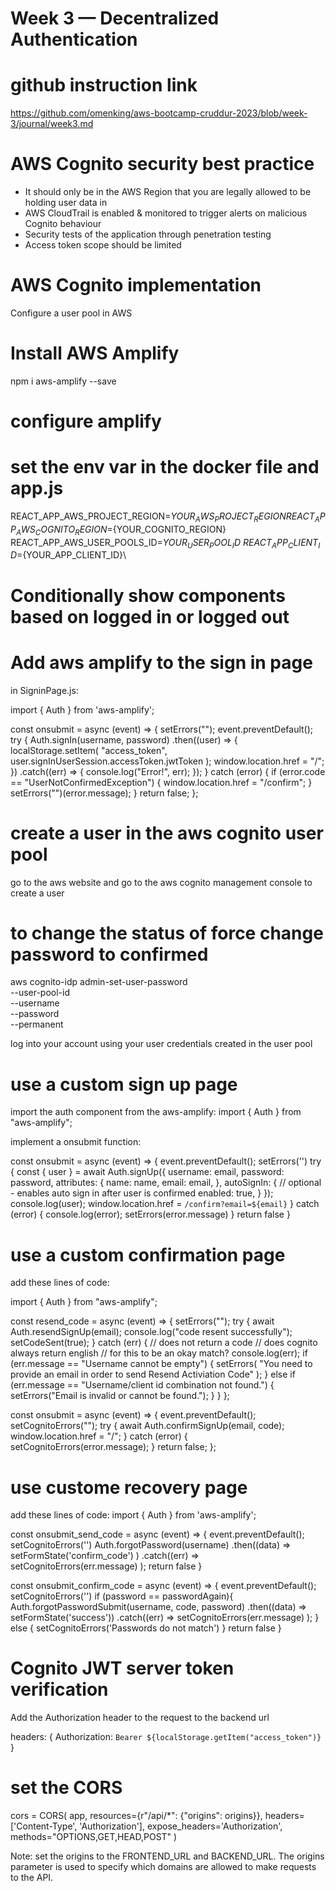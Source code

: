 # Week 3 — Decentralized Authentication

# github instruction link
https://github.com/omenking/aws-bootcamp-cruddur-2023/blob/week-3/journal/week3.md

# AWS Cognito security best practice
- It should only be in the AWS Region that you are legally allowed to be holding user data in
- AWS CloudTrail is enabled & monitored to trigger alerts on malicious Cognito behaviour
- Security tests of the application through penetration testing
- Access token scope should be limited

# AWS Cognito implementation
Configure a user pool in AWS

# Install AWS Amplify
npm i aws-amplify --save

# configure amplify

# set the env var in the docker file and app.js
REACT_APP_AWS_PROJECT_REGION=${YOUR_AWS_PROJECT_REGION}
REACT_APP_AWS_COGNITO_REGION=${YOUR_COGNITO_REGION}\
REACT_APP_AWS_USER_POOLS_ID=${YOUR_USER_POOL_ID}\
REACT_APP_CLIENT_ID=${YOUR_APP_CLIENT_ID}\

# Conditionally show components based on logged in or logged out



# Add aws amplify to the sign in page
in SigninPage.js:

import { Auth } from 'aws-amplify';

const onsubmit = async (event) => {
    setErrors("");
    event.preventDefault();
    try {
      Auth.signIn(username, password)
        .then((user) => {
          localStorage.setItem(
            "access_token",
            user.signInUserSession.accessToken.jwtToken
          );
          window.location.href = "/";
        })
        .catch((err) => {
          console.log("Error!", err);
        });
    } catch (error) {
      if (error.code == "UserNotConfirmedException") {
        window.location.href = "/confirm";
      }
      setErrors("")(error.message);
    }
    return false;
};


# create a user in the aws cognito user pool 
go to the aws website and go to the aws cognito management console
to create a user

# to change the status of force change password to confirmed
aws cognito-idp admin-set-user-password \
  --user-pool-id <your-user-pool-id> \
  --username <username> \
  --password <password> \
  --permanent


log into your account using your user credentials created in the user pool

# use a custom sign up page
import the auth component from the aws-amplify:
import { Auth } from "aws-amplify";

implement a onsubmit function: 

const onsubmit = async (event) => {
    event.preventDefault();
    setErrors('')
    try {
        const { user } = await Auth.signUp({
          username: email,
          password: password,
          attributes: {
              name: name,
              email: email,
          },
          autoSignIn: { // optional - enables auto sign in after user is confirmed
              enabled: true,
          }
        });
        console.log(user);
        window.location.href = `/confirm?email=${email}`
    } catch (error) {
        console.log(error);
        setErrors(error.message)
    }
    return false
  }


# use a custom confirmation page
add these lines of code: 

import { Auth } from "aws-amplify";

const resend_code = async (event) => {
    setErrors("");
    try {
      await Auth.resendSignUp(email);
      console.log("code resent successfully");
      setCodeSent(true);
    } catch (err) {
      // does not return a code
      // does cognito always return english
      // for this to be an okay match?
      console.log(err);
      if (err.message == "Username cannot be empty") {
        setErrors(
          "You need to provide an email in order to send Resend Activiation Code"
        );
      } else if (err.message == "Username/client id combination not found.") {
        setErrors("Email is invalid or cannot be found.");
      }
    }
  };

const onsubmit = async (event) => {
    event.preventDefault();
    setCognitoErrors("");
    try {
      await Auth.confirmSignUp(email, code);
      window.location.href = "/";
    } catch (error) {
      setCognitoErrors(error.message);
    }
    return false;
  };

# use custome recovery page
add these lines of code:
import { Auth } from 'aws-amplify';

const onsubmit_send_code = async (event) => {
  event.preventDefault();
  setCognitoErrors('')
  Auth.forgotPassword(username)
  .then((data) => setFormState('confirm_code') )
  .catch((err) => setCognitoErrors(err.message) );
  return false
}

const onsubmit_confirm_code = async (event) => {
  event.preventDefault();
  setCognitoErrors('')
  if (password == passwordAgain){
    Auth.forgotPasswordSubmit(username, code, password)
    .then((data) => setFormState('success'))
    .catch((err) => setCognitoErrors(err.message) );
  } else {
    setCognitoErrors('Passwords do not match')
  }
  return false
}


# Cognito JWT server token verification
Add the Authorization header to the request to the backend url

headers: {
  Authorization: `Bearer ${localStorage.getItem("access_token")}`
}

# set the CORS
cors = CORS(
  app, 
  resources={r"/api/*": {"origins": origins}},
  headers=['Content-Type', 'Authorization'], 
  expose_headers='Authorization',
  methods="OPTIONS,GET,HEAD,POST"
)

Note: set the origins to the FRONTEND_URL and BACKEND_URL. The origins parameter is used to specify which domains are allowed to make requests to the API.